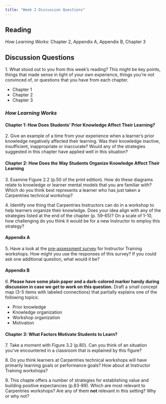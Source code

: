 ```yaml
---
title: "Week 2 Discussion Questions"
---
```

## Reading
_How Learning Works_: Chapter 2, Appendix A, Appendix B, Chapter 3

## Discussion Questions

1\. What stood out to you from this week’s reading? This might be key points, things that made sense in light of your own experience, things you're not convinced of, or questions that you have from each chapter.
- Chapter 1
- Chapter 2
- Chapter 3

### _How Learning Works_

#### Chapter 1: How Does Students’ Prior Knowledge Affect Their Learning?

2\.  Give an example of a time from your experience when a learner’s prior knowledge negatively affected their learning. Was 
their knowledge inactive, insufficient, inappropriate or inaccurate? Would any of the strategies suggested in this chapter 
have applied well in this situation?
    
#### Chapter 2: How Does the Way Students Organize Knowledge Affect Their Learning

3\. Examine Figure 2.2 (p.50 of the print edition). How do these diagrams relate to knowledge or learner mental models that 
you are familiar with? Which do you think best represents a learner who has just taken a Carpentries technical workshop? 

4\. Identify one thing that Carpentries Instructors can do in a workshop to help learners organize their knowledge. Does 
your idea align with any of the strategies listed at the end of the chapter (p. 59-65)? On a scale of 1-10, how challenging 
do you think it would be for a new Instructor to employ this strategy?

#### Appendix A
5\. Have a look at the [pre-assessment survey](https://www.surveymonkey.com/r/Preview/?sm=pRLWB3SiycOkcDiF9r3UP5tGr2zOHWJy_2BRNgUdCAjNuIlHUEY1KC2IWSB2dl2tqg) for Instructor Training workshops. How might you use the responses of this survey? If you could ask one additional question, what would it be?

#### Appendix B
6\. **Please have some plain paper and a dark-colored marker handy during discussion in case we get to work on this question.** Draft a small concept map (3-5 items with labeled connections) that partially explains one of the following topics:

* Prior knowledge
* Knowledge organization
* Workshop organization
* Motivation

#### Chapter 3: What Factors Motivate Students to Learn?

7\. Take a moment with Figure 3.2 (p.80). Can you think of an situation you've encountered in a classroom that is explained 
by this figure?

8\. Do you think learners at Carpentries technical workshops will have primarily learning goals or performance goals? How about at Instructor Training workshops?

9\. This chapte offers a number of strategies for establishing value and building positive expectancies (p.83-89). Which are most relevant to Carpentries workshops? Are any of them **not** relevant in this setting? Why or why not?




